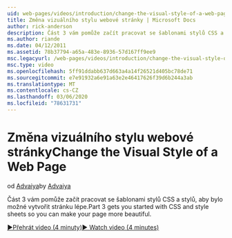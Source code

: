 ```yaml
---
uid: web-pages/videos/introduction/change-the-visual-style-of-a-web-page
title: Změna vizuálního stylu webové stránky | Microsoft Docs
author: rick-anderson
description: Část 3 vám pomůže začít pracovat se šablonami stylů CSS a stylů, aby bylo možné vytvořit stránku lépe.
ms.author: riande
ms.date: 04/12/2011
ms.assetid: 78b37794-a65a-483e-8936-57d167ff9ee9
msc.legacyurl: /web-pages/videos/introduction/change-the-visual-style-of-a-web-page
msc.type: video
ms.openlocfilehash: 5ff91ddabb637d663a4a14f26521d405bc78de71
ms.sourcegitcommit: e7e91932a6e91a63e2e46417626f39d6b244a3ab
ms.translationtype: MT
ms.contentlocale: cs-CZ
ms.lasthandoff: 03/06/2020
ms.locfileid: "78631731"
---
```

# <a name="change-the-visual-style-of-a-web-page"></a><span data-ttu-id="26492-103">Změna vizuálního stylu webové stránky</span><span class="sxs-lookup"><span data-stu-id="26492-103">Change the Visual Style of a Web Page</span></span>

<span data-ttu-id="26492-104">od [Advaiya](https://twitter.com/Advaiyasolns)</span><span class="sxs-lookup"><span data-stu-id="26492-104">by [Advaiya](https://twitter.com/Advaiyasolns)</span></span>

<span data-ttu-id="26492-105">Část 3 vám pomůže začít pracovat se šablonami stylů CSS a stylů, aby bylo možné vytvořit stránku lépe.</span><span class="sxs-lookup"><span data-stu-id="26492-105">Part 3 gets you started with CSS and style sheets so you can make your page more beautiful.</span></span>

[<span data-ttu-id="26492-106">&#9654;Přehrát video (4 minuty)</span><span class="sxs-lookup"><span data-stu-id="26492-106">&#9654; Watch video (4 minutes)</span></span>](https://channel9.msdn.com/Blogs/ASP-NET-Site-Videos/change-the-visual-style-of-a-web-page)
